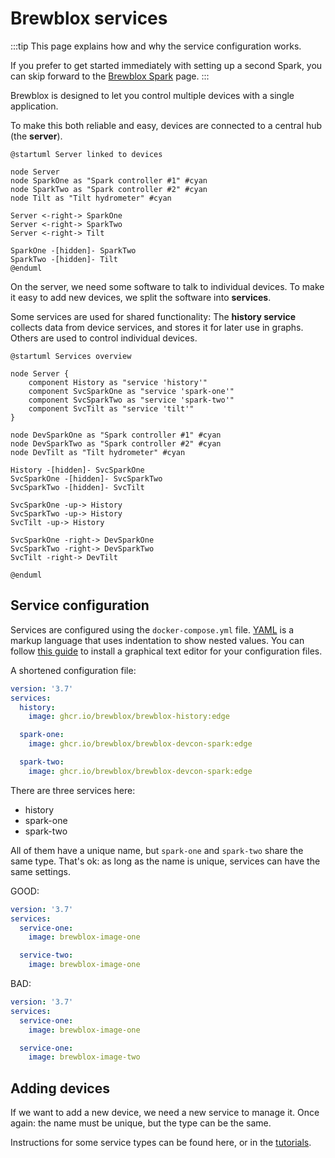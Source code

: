 # Brewblox services

:::tip
This page explains how and why the service configuration works.

If you prefer to get started immediately with setting up a second Spark, you can skip forward to the [Brewblox Spark](./spark.md) page.
:::

Brewblox is designed to let you control multiple devices with a single application.

To make this both reliable and easy, devices are connected to a central hub (the **server**).

```plantuml
@startuml Server linked to devices

node Server
node SparkOne as "Spark controller #1" #cyan
node SparkTwo as "Spark controller #2" #cyan
node Tilt as "Tilt hydrometer" #cyan

Server <-right-> SparkOne
Server <-right-> SparkTwo
Server <-right-> Tilt

SparkOne -[hidden]- SparkTwo
SparkTwo -[hidden]- Tilt
@enduml
```

On the server, we need some software to talk to individual devices. To make it easy to add new devices, we split the software into **services**.

Some services are used for shared functionality: The **history service** collects data from device services, and stores it for later use in graphs. Others are used to control individual devices.

```plantuml
@startuml Services overview

node Server {
    component History as "service 'history'"
    component SvcSparkOne as "service 'spark-one'"
    component SvcSparkTwo as "service 'spark-two'"
    component SvcTilt as "service 'tilt'"
}

node DevSparkOne as "Spark controller #1" #cyan
node DevSparkTwo as "Spark controller #2" #cyan
node DevTilt as "Tilt hydrometer" #cyan

History -[hidden]- SvcSparkOne
SvcSparkOne -[hidden]- SvcSparkTwo
SvcSparkTwo -[hidden]- SvcTilt

SvcSparkOne -up-> History
SvcSparkTwo -up-> History
SvcTilt -up-> History

SvcSparkOne -right-> DevSparkOne
SvcSparkTwo -right-> DevSparkTwo
SvcTilt -right-> DevTilt

@enduml
```

## Service configuration

Services are configured using the `docker-compose.yml` file. [YAML](https://learnxinyminutes.com/docs/yaml/) is a markup language that uses indentation to show nested values.
You can follow [this guide](../config_editor.md) to install a graphical text editor for your configuration files.

A shortened configuration file:

```yaml
version: '3.7'
services:
  history:
    image: ghcr.io/brewblox/brewblox-history:edge

  spark-one:
    image: ghcr.io/brewblox/brewblox-devcon-spark:edge

  spark-two:
    image: ghcr.io/brewblox/brewblox-devcon-spark:edge

```

There are three services here:

* history
* spark-one
* spark-two

All of them have a unique name, but `spark-one` and `spark-two` share the same type. That's ok: as long as the name is unique, services can have the same settings.

GOOD:

```yaml
version: '3.7'
services:
  service-one:
    image: brewblox-image-one

  service-two:
    image: brewblox-image-one
```

BAD:

```yaml
version: '3.7'
services:
  service-one:
    image: brewblox-image-one

  service-one:
    image: brewblox-image-two
```

## Adding devices

If we want to add a new device, we need a new service to manage it. Once again: the name must be unique, but the type can be the same.

Instructions for some service types can be found here, or in the [tutorials](../../dev/tutorials/brewscript/index.md).
